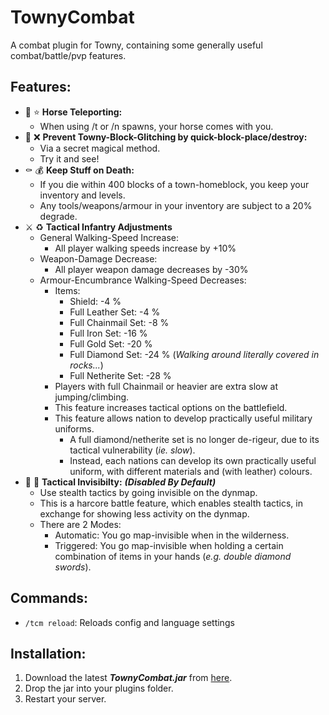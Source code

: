 # TownyCombat
A combat plugin for Towny, containing some generally useful combat/battle/pvp features.

## Features:
- :horse: :star: **Horse Teleporting:**
  - When using /t or /n spawns, your horse comes with you.
- :snake: :x: **Prevent Towny-Block-Glitching by quick-block-place/destroy:**
  - Via a secret magical method.
  - Try it and see!
- :coffin: :moneybag: **Keep Stuff on Death:**
  - If you die within 400 blocks of a town-homeblock, you keep your inventory and levels.
  - Any tools/weapons/armour in your inventory are subject to a 20% degrade.
- :crossed_swords: :recycle: **Tactical Infantry Adjustments**
  - General Walking-Speed Increase:
    - All player walking speeds increase by +10%
  - Weapon-Damage Decrease:
    - All player weapon damage decreases by -30% 
  - Armour-Encumbrance Walking-Speed Decreases:
    - Items:
      - Shield: -4 %
      - Full Leather Set: -4 %
      - Full Chainmail Set: -8 %
      - Full Iron Set: -16 %
      - Full Gold Set: -20 %
      - Full Diamond Set: -24 %    (*Walking around literally covered in rocks...*)
      - Full Netherite Set: -28 %
    - Players with full Chainmail or heavier are extra slow at jumping/climbing.
    - This feature increases tactical options on the battlefield.
    - This feature allows nation to develop practically useful military uniforms.
      - A full diamond/netherite set is no longer de-rigeur, due to its tactical vulnerability (*ie. slow*).
      - Instead, each nations can develop its own practically useful uniform, with different materials and (with leather) colours. 
- :bust_in_silhouette: :footprints: **Tactical Invisibilty:** ***(Disabled By Default)***
  - Use stealth tactics by going invisible on the dynmap.
  - This is a harcore battle feature, which enables stealth tactics, in exchange for showing less activity on the dynmap.
  - There are 2 Modes:
    - Automatic: You go map-invisible when in the wilderness.
    - Triggered: You go map-invisible when holding a certain combination of items in your hands (*e.g. double diamond swords*).


## Commands:
- ```/tcm reload```: Reloads config and language settings

## Installation:
1. Download the latest ***TownyCombat.jar*** from [here](https://github.com/TownyAdvanced/TownyCombat/releases).
2. Drop the jar into your plugins folder.
3. Restart your server.

